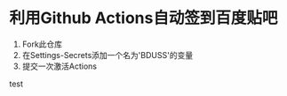 # 利用Github Actions自动签到百度贴吧

1. Fork此仓库
2. 在Settings-Secrets添加一个名为'BDUSS'的变量
3. 提交一次激活Actions

test

